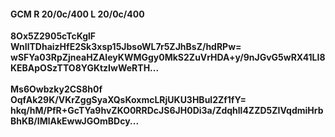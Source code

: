 #### GCM R 20/0c/400 L 20/0c/400
**8Ox5Z2905cTcKglF**<br/>**WnIlTDhaizHfE2Sk3xsp15JbsoWL7r5ZJhBsZ/hdRPw=**<br/>**wSFYa03RpZjneaHZAIeyKWMGgy0MkS2ZuVrHDA+y/9nJGvG5wRX41LI8KEBApOSzTTO8YGKtzIwWeRTH...**<br/><br/>
**Ms6Owbzky2CS8h0f**<br/>**OqfAk29K/VKrZggSyaXQsKoxmcLRjUKU3HBul2Zf1fY=**<br/>**hkq/hM/PfR+GcTYa9hvZKO0RRDcJS6JH0Di3a/Zdqhll4ZZD5ZIVqdmiHrbBhKB/IMlAkEwwJGOmBDcy...**